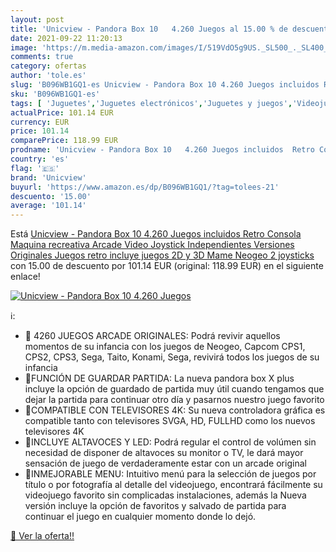```yaml
---
layout: post
title: 'Unicview - Pandora Box 10   4.260 Juegos al 15.00 % de descuento'
date: 2021-09-22 11:20:13
image: 'https://m.media-amazon.com/images/I/519VdO5g9US._SL500_._SL400_.jpg'
comments: true
category: ofertas
author: 'tole.es'
slug: 'B096WB1GQ1-es Unicview - Pandora Box 10 4.260 Juegos incluidos Retro...'
sku: 'B096WB1GQ1-es'
tags: [ 'Juguetes','Juguetes electrónicos','Juguetes y juegos','Videojuegos para niños','pandora','unicview', ]
actualPrice: 101.14 EUR
currency: EUR
price: 101.14
comparePrice: 118.99 EUR
prodname: 'Unicview - Pandora Box 10   4.260 Juegos incluidos  Retro Consola Maquina recreativa Arcade Video  Joystick Independientes  Versiones Originales Juegos retro  incluye juegos 2D y 3D  Mame  Neogeo  2 joysticks'
country: 'es'
flag: '🇪🇸'
brand: 'Unicview'
buyurl: 'https://www.amazon.es/dp/B096WB1GQ1/?tag=tolees-21'
descuento: '15.00'
average: '101.14'
---
```


Está [Unicview - Pandora Box 10   4.260 Juegos incluidos  Retro Consola Maquina recreativa Arcade Video  Joystick Independientes  Versiones Originales Juegos retro  incluye juegos 2D y 3D  Mame  Neogeo  2 joysticks](https://www.amazon.es/dp/B096WB1GQ1/?tag=tolees-21) con 15.00 de descuento por 101.14 EUR (original: 118.99 EUR) en el siguiente enlace!

[![Unicview - Pandora Box 10   4.260 Juegos](https://m.media-amazon.com/images/I/519VdO5g9US._SL500_._SL400_.jpg)](https://www.amazon.es/dp/B096WB1GQ1/?tag=tolees-21)

ℹ️:

- 📍 4260 JUEGOS ARCADE ORIGINALES: Podrá revivir aquellos momentos de su infancia con los juegos de Neogeo, Capcom CPS1, CPS2, CPS3, Sega, Taito, Konami, Sega, revivirá todos los juegos de su infancia
- 📍FUNCIÓN DE GUARDAR PARTIDA: La nueva pandora box X plus incluye la opción de guardado de partida muy útil cuando tengamos que dejar la partida para continuar otro día y pasarnos nuestro juego favorito
- 📍COMPATIBLE CON TELEVISORES 4K: Su nueva controladora gráfica es compatible tanto con televisores SVGA, HD, FULLHD como los nuevos televisores 4K
- 📍INCLUYE ALTAVOCES Y LED: Podrá regular el control de volúmen sin necesidad de disponer de altavoces su monitor o TV, le dará mayor sensación de juego de verdaderamente estar con un arcade original
- 📍INMEJORABLE MENU: Intuitivo menú para la selección de juegos por título o por fotografía al detalle del videojuego, encontrará fácilmente su videojuego favorito sin complicadas instalaciones, además la Nueva versión incluye la opción de favoritos y salvado de partida para continuar el juego en cualquier momento donde lo dejó.

[🛒 Ver la oferta!!](https://www.amazon.es/dp/B096WB1GQ1/?tag=tolees-21)
